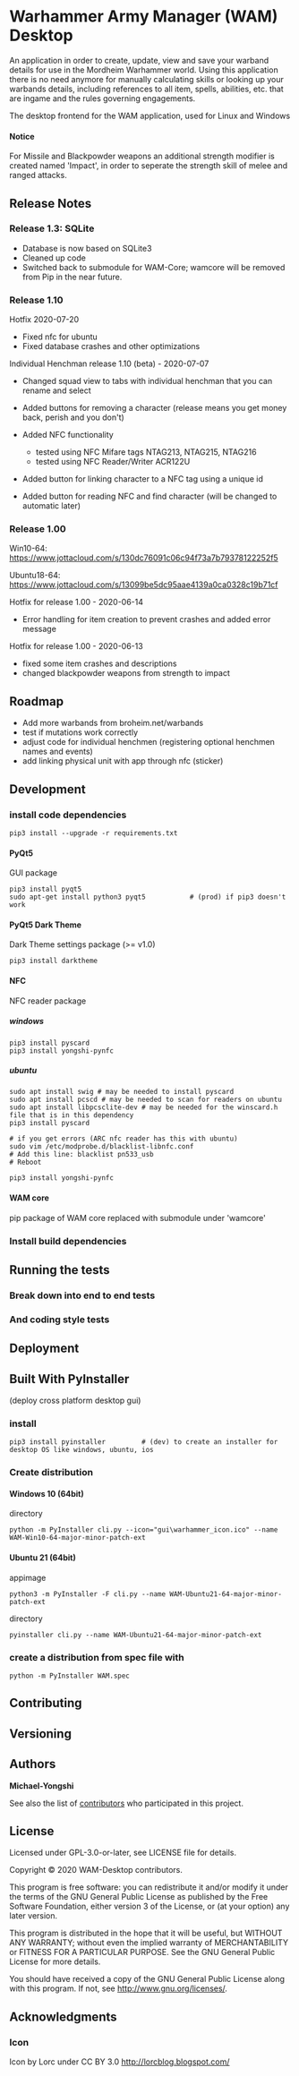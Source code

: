 # Warhammer Army Manager (WAM) Desktop
An application in order to create, update, view and save your warband details for use in the Mordheim Warhammer world. Using this application there is no need anymore for manually calculating skills or looking up your warbands details, including references to all item, spells, abilities, etc. that are ingame and the rules governing engagements.

The desktop frontend for the WAM application, used for Linux and Windows

#### Notice
For Missile and Blackpowder weapons an additional strength modifier is created named 'Impact', in order to seperate the strength skill of melee and ranged attacks.

## Release Notes
### Release 1.3: SQLite
- Database is now based on SQLite3
- Cleaned up code
- Switched back to submodule for WAM-Core; wamcore will be removed from Pip in the near future.

### Release 1.10
Hotfix 2020-07-20
- Fixed nfc for ubuntu
- Fixed database crashes and other optimizations

Individual Henchman release 1.10 (beta) - 2020-07-07
- Changed squad view to tabs with individual henchman that you can rename and select
- Added buttons for removing a character (release means you get money back, perish and you don't)

- Added NFC functionality
  - tested using NFC Mifare tags NTAG213, NTAG215, NTAG216
  - tested using NFC Reader/Writer ACR122U
- Added button for linking character to a NFC tag using a unique id
- Added button for reading NFC and find character (will be changed to automatic later)

### Release 1.00
Win10-64: https://www.jottacloud.com/s/130dc76091c06c94f73a7b79378122252f5

Ubuntu18-64: https://www.jottacloud.com/s/13099be5dc95aae4139a0ca0328c19b71cf

Hotfix for release 1.00 - 2020-06-14
- Error handling for item creation to prevent crashes and added error message

Hotfix for release 1.00 - 2020-06-13
- fixed some item crashes and descriptions
- changed blackpowder weapons from strength to impact

## Roadmap
- Add more warbands from broheim.net/warbands
- test if mutations work correctly
- adjust code for individual henchmen (registering optional henchmen names and events)
- add linking physical unit with app through nfc (sticker)

## Development

### install code dependencies
```
pip3 install --upgrade -r requirements.txt 
```

#### PyQt5
GUI package

```
pip3 install pyqt5
sudo apt-get install python3 pyqt5           # (prod) if pip3 doesn't work
```

#### PyQt5 Dark Theme
Dark Theme settings package (>= v1.0)
```
pip3 install darktheme
```

#### NFC
NFC reader package

##### windows
```
pip3 install pyscard
pip3 install yongshi-pynfc
```

##### ubuntu
```
sudo apt install swig # may be needed to install pyscard
sudo apt install pcscd # may be needed to scan for readers on ubuntu
sudo apt install libpcsclite-dev # may be needed for the winscard.h file that is in this dependency
pip3 install pyscard
```

```
# if you get errors (ARC nfc reader has this with ubuntu)
sudo vim /etc/modprobe.d/blacklist-libnfc.conf
# Add this line: blacklist pn533_usb
# Reboot
```

```
pip3 install yongshi-pynfc
```

#### WAM core
pip package of WAM core replaced with submodule under 'wamcore'

### Install build dependencies

## Running the tests


### Break down into end to end tests


### And coding style tests


## Deployment


## Built With PyInstaller 
(deploy cross platform desktop gui)

### install
```
pip3 install pyinstaller         # (dev) to create an installer for desktop OS like windows, ubuntu, ios
```

### Create distribution
#### Windows 10 (64bit)
directory
```
python -m PyInstaller cli.py --icon="gui\warhammer_icon.ico" --name WAM-Win10-64-major-minor-patch-ext
```

#### Ubuntu 21 (64bit)
appimage
```
python3 -m PyInstaller -F cli.py --name WAM-Ubuntu21-64-major-minor-patch-ext
```

directory
```
pyinstaller cli.py --name WAM-Ubuntu21-64-major-minor-patch-ext
```

### create a distribution from spec file with 
```
python -m PyInstaller WAM.spec
```
<!-- python -m PyInstaller WAM_OF.spec -->


## Contributing



## Versioning



## Authors

**Michael-Yongshi** 

See also the list of [contributors](https://github.com/your/project/contributors) who participated in this project.

## License

Licensed under GPL-3.0-or-later, see LICENSE file for details.

Copyright © 2020 WAM-Desktop contributors.

This program is free software: you can redistribute it and/or modify it under the terms of the GNU General Public License as published by the Free Software Foundation, either version 3 of the License, or (at your option) any later version.

This program is distributed in the hope that it will be useful, but WITHOUT ANY WARRANTY; without even the implied warranty of MERCHANTABILITY or FITNESS FOR A PARTICULAR PURPOSE. See the GNU General Public License for more details.

You should have received a copy of the GNU General Public License along with this program. If not, see http://www.gnu.org/licenses/.


## Acknowledgments

### Icon

Icon by Lorc under CC BY 3.0
http://lorcblog.blogspot.com/
